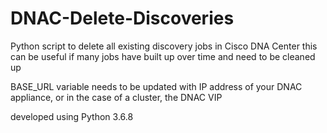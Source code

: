 # DNAC-Delete-Discoveries
Python script to delete all existing discovery jobs in Cisco DNA Center
this can be useful if many jobs have built up over time and need to be cleaned up

BASE_URL variable needs to be updated with IP address of your DNAC appliance, or in the case of a cluster, the DNAC VIP

developed using Python 3.6.8
